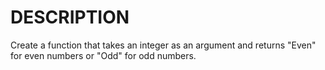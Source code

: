# DESCRIPTION 
Create a function that takes an integer as an argument and returns "Even" for even numbers or "Odd" for odd numbers.